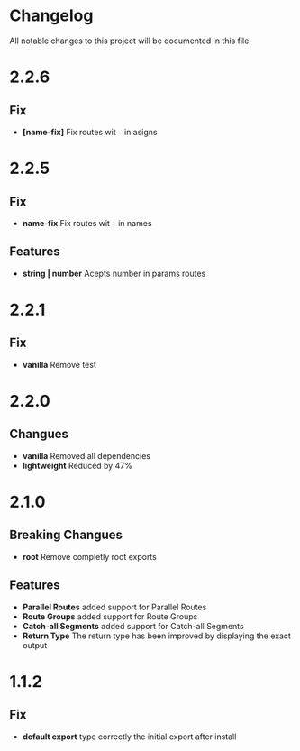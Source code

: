 # Changelog

All notable changes to this project will be documented in this file.

# 2.2.6

## Fix

-   **\[name-fix]** Fix routes wit `-` in asigns

# 2.2.5

## Fix

-   **name-fix** Fix routes wit `-` in names

## Features

-   **string | number** Acepts number in params routes

# 2.2.1

## Fix

-   **vanilla** Remove test

# 2.2.0

## Changues

-   **vanilla** Removed all dependencies
-   **lightweight** Reduced by 47%

# 2.1.0

## Breaking Changues

-   **root** Remove completly root exports

## Features

-   **Parallel Routes** added support for Parallel Routes
-   **Route Groups** added support for Route Groups
-   **Catch-all Segments** added support for Catch-all Segments
-   **Return Type** The return type has been improved by displaying the exact output

# 1.1.2

## Fix

-   **default export** type correctly the initial export after install
